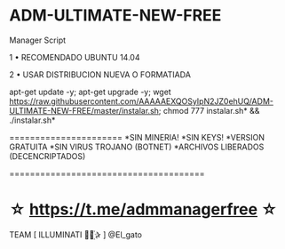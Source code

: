 ﻿# ADM-ULTIMATE-NEW-FREE

Manager Script

1 • RECOMENDADO UBUNTU 14.04

2 • USAR DISTRIBUCION NUEVA O FORMATIADA

apt-get update -y; apt-get upgrade -y; wget https://raw.githubusercontent.com/AAAAAEXQOSyIpN2JZ0ehUQ/ADM-ULTIMATE-NEW-FREE/master/instalar.sh; chmod 777 instalar.sh* && ./instalar.sh*

======================
*SIN MINERIA!
*SIN KEYS!
*VERSION GRATUITA
*SIN VIRUS TROJANO (BOTNET)
*ARCHIVOS LIBERADOS (DECENCRIPTADOS)

======================================

☆ https://t.me/admmanagerfree ☆
=================================================
TEAM [ ILLUMINATI ⃘⃤꙰✰ ] @El_gato


